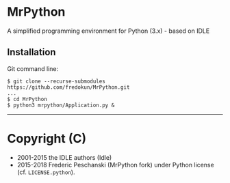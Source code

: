 # MrPython

A simplified programming environment for Python (3.x) - based on IDLE

## Installation

Git command line:

```
$ git clone --recurse-submodules https://github.com/fredokun/MrPython.git
...
$ cd MrPython
$ python3 mrpython/Application.py &
```


----

Copyright (C)
=============

  - 2001-2015 the IDLE authors (Idle)
  - 2015-2018 Frederic Peschanski (MrPython fork)
          under Python license (cf. `LICENSE.python`).


